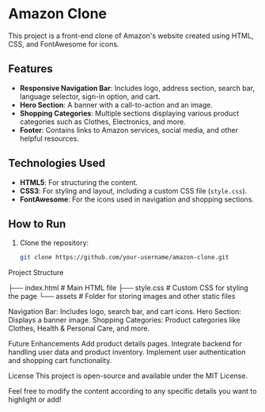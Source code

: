 # Amazon Clone

This project is a front-end clone of Amazon's website created using HTML, CSS, and FontAwesome for icons.

## Features

- **Responsive Navigation Bar**: Includes logo, address section, search bar, language selector, sign-in option, and cart.
- **Hero Section**: A banner with a call-to-action and an image.
- **Shopping Categories**: Multiple sections displaying various product categories such as Clothes, Electronics, and more.
- **Footer**: Contains links to Amazon services, social media, and other helpful resources.

## Technologies Used

- **HTML5**: For structuring the content.
- **CSS3**: For styling and layout, including a custom CSS file (`style.css`).
- **FontAwesome**: For the icons used in navigation and shopping sections.

## How to Run

1. Clone the repository:
   ```bash
   git clone https://github.com/your-username/amazon-clone.git


Project Structure

├── index.html    # Main HTML file
├── style.css     # Custom CSS for styling the page
└── assets        # Folder for storing images and other static files

Navigation Bar: Includes logo, search bar, and cart icons.
Hero Section: Displays a banner image.
Shopping Categories: Product categories like Clothes, Health & Personal Care, and more.

Future Enhancements
Add product details pages.
Integrate backend for handling user data and product inventory.
Implement user authentication and shopping cart functionality.

License
This project is open-source and available under the MIT License.

Feel free to modify the content according to any specific details you want to highlight or add!